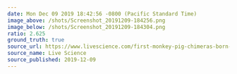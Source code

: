 ```yaml
---
date: Mon Dec 09 2019 18:42:56 -0800 (Pacific Standard Time)
image_above: /shots/Screenshot_20191209-184256.png
image_below: /shots/Screenshot_20191209-184304.png
ratio: 2.625
ground_truth: true
source_url: https://www.livescience.com/first-monkey-pig-chimeras-born-in-china.html
source_name: Live Science
source_published: 2019-12-09
---
```

